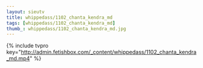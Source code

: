 ```yaml
--- 
layout: sieutv
title: whippedass/1102_chanta_kendra_md
tags: [whippedass/1102_chanta_kendra_md]
thumb_: whippedass/1102_chanta_kendra_md.jpg
---
```

{% include tvpro key="http://admin.fetishbox.com/_content/whippedass/1102_chanta_kendra_md.mp4" %} 
